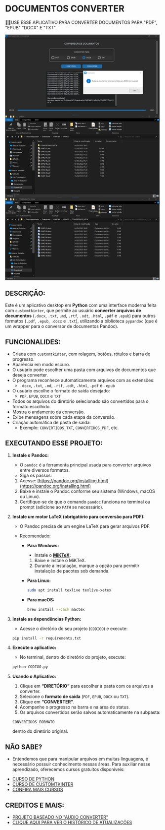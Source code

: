# DOCUMENTOS CONVERTER
👨‍🏫USE ESSE APLICATIVO PARA CONVERTER DOCUMENTOS PARA "PDF", "EPUB" "DOCX" E "TXT".

<img src="./IMAGENS/FOTO_01.png" align="center" width="500"> <br>
<img src="./IMAGENS/FOTO_02.png" align="center" width="500"> <br>
<img src="./IMAGENS/FOTO_03.png" align="center" width="500"> <br>

## DESCRIÇÃO:
Este é um aplicativo desktop em **Python** com uma interface moderna feita com `customtkinter`, que permite ao usuário **converter arquivos de documentos** (`.docx`, `.txt`, `.md`, `.rtf`, `.odt`, `.html`, `.pdf` e `.epub`) para outros formatos (`.pdf`, `.epub`, `.docx` e `.txt`), utilizando a biblioteca `pypandoc` (que é um wrapper para o conversor de documentos Pandoc).

## FUNCIONALIDES:
* Criada com `customtkinter`, com rolagem, botões, rótulos e barra de progresso.
* Aparência em modo escuro.
* O usuário pode escolher uma pasta com arquivos de documentos que deseja converter.
* O programa reconhece automaticamente arquivos com as extensões:
  * `.docx`, `.txt`, `.md`, `.rtf`, `.odt`, `.html`, `.pdf` e `.epub`
* O usuário escolhe o formato de saída desejado:
  * `PDF`, `EPUB`, `DOCX` e `TXT`
* Todos os arquivos do diretório selecionado são convertidos para o formato escolhido.
* Mostra o andamento da conversão.
* Exibe mensagens sobre cada etapa da conversão.
* Criação automática de pasta de saída:
   * Exemplo: `CONVERTIDOS_TXT`, `CONVERTIDOS_PDF`, etc.

## EXECUTANDO ESSE PROJETO:
1. **Instale o Pandoc:**
   * O `pandoc` é a ferramenta principal usada para converter arquivos entre diversos formatos.
   * Siga os passos:

   1. Acesse: [https://pandoc.org/installing.html](https://pandoc.org/installing.html)
   2. Baixe e instale o Pandoc conforme seu sistema (Windows, macOS ou Linux).
   3. Certifique-se de que o comando `pandoc` funciona no terminal ou prompt (adicione ao `PATH` se necessário).

2. **Instale um motor LaTeX (obrigatório para conversão para PDF):**
   * O Pandoc precisa de um engine LaTeX para gerar arquivos PDF.
   * Recomendado:

      * **Para Windows:**

         * Instale o [**MiKTeX**](https://miktex.org/download):

         1. Baixe e instale o MiKTeX.
         2. Durante a instalação, marque a opção para permitir instalação de pacotes sob demanda.

      * **Para Linux:**

         ```bash
         sudo apt install texlive texlive-xetex
         ```

      * **Para macOS:**

         ```bash
         brew install --cask mactex
         ```

3. **Instale as dependências Python:**
   * Acesse o diretório do seu projeto (`CODIGO`) e execute:

   ```bash
   pip install -r requirements.txt
   ```

4. **Execute o aplicativo:**
   * No terminal, dentro do diretório do projeto, execute:

   ```bash
   python CODIGO.py
   ```

5. **Usando o Aplicativo:**
   1. Clique em **“DIRETÓRIO”** para escolher a pasta com os arquivos a converter.
   2. Selecione o **formato de saída** (`PDF`, `EPUB`, `DOCX` ou `TXT`).
   3. Clique em **“CONVERTER”**.
   4. Acompanhe o progresso na barra e na área de status.
   5. Os arquivos convertidos serão salvos automaticamente na subpasta:

   ```
   CONVERTIDOS_FORMATO
   ```

   dentro do diretório original.

## NÃO SABE?
- Entendemos que para manipular arquivos em muitas linguagens, é necessário possuir conhecimento nessas áreas. Para auxiliar nesse aprendizado, oferecemos cursos gratuitos disponíveis:
* [CURSO DE PYTHON](https://github.com/VILHALVA/CURSO-DE-PYTHON)
* [CURSO DE CUSTOMTKINTER](https://github.com/VILHALVA/CURSO-DE-CUSTOMTKINTER)
* [CONFIRA MAIS CURSOS](https://github.com/VILHALVA?tab=repositories&q=+topic:CURSO)

## CREDITOS E MAIS:
- [PROJETO BASEADO NO "AUDIO CONVERTER"](https://github.com/VILHALVA/AUDIO-CONVERTER)
- [CLIQUE AQUI PARA VER O HISTÓRICO DE ATUALIZAÇÕES](./UPDATES.md)






